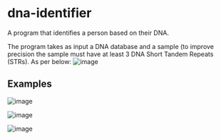 # dna-identifier
A program that identifies a person based on their DNA.

The program takes as input a DNA database and a sample (to improve precision the sample must have at least 3 DNA Short Tandem Repeats (STRs). As per below:
![image](https://github.com/Aeziren/dna-identifier/assets/123553708/b1367d07-29cb-4610-a79c-e4d00465e5e0)



## Examples
![image](https://github.com/Aeziren/dna-identifier/assets/123553708/53a26192-963f-49c3-a78b-d1f23b5b17c0)

![image](https://github.com/Aeziren/dna-identifier/assets/123553708/0975073a-0469-4d45-bcd7-7ec2d80a87cb)

![image](https://github.com/Aeziren/dna-identifier/assets/123553708/268f8965-3c9e-43b7-aac8-924bb1834303)



